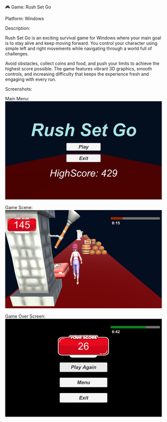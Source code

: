 🎮 Game: Rush Set Go

Platform: Windows

Description:

Rush Set Go is an exciting survival game for Windows where your main goal is to stay alive and keep moving forward. You control your character using simple left and right movements while navigating through a world full of challenges.

Avoid obstacles, collect coins and food, and push your limits to achieve the highest score possible. The game features vibrant 3D graphics, smooth controls, and increasing difficulty that keeps the experience fresh and engaging with every run.

Screenshots:

Main Menu:
![Main Menu](Assets/Images/RushSetGo_MainMenu.png)

Game Scene:
![Game Scene](Assets/Images/RushSetGo_GameScene.png)

Game Over Screen:
![Game Over Screen](Assets/Images/RushSetGo_GameOver.png)